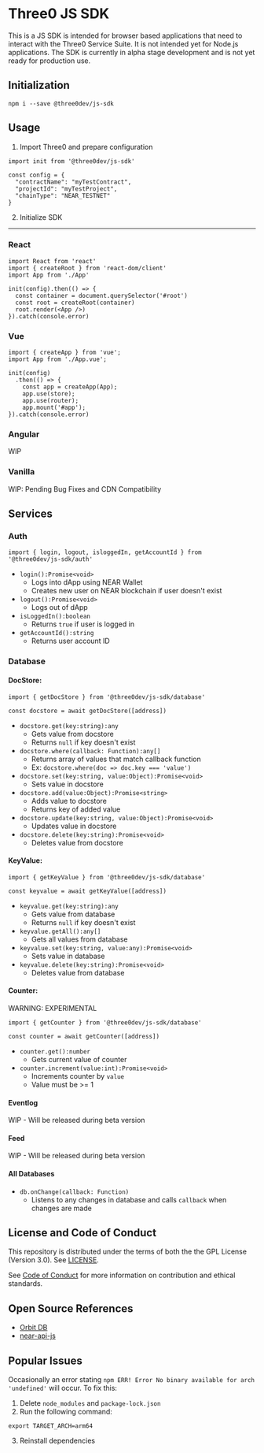 # Three0 JS SDK
This is a JS SDK is intended for browser based applications that need to interact with the Three0 Service Suite. It is not intended yet for Node.js applications. The SDK is currently in alpha stage development and is not yet ready for production use.

## Initialization
```
npm i --save @three0dev/js-sdk
```
## Usage
1. Import Three0 and prepare configuration
```
import init from '@three0dev/js-sdk'

const config = {
  "contractName": "myTestContract",
  "projectId": "myTestProject",
  "chainType": "NEAR_TESTNET"
}
```
2. Initialize SDK
- - - -
### React
```
import React from 'react'
import { createRoot } from 'react-dom/client'
import App from './App'

init(config).then(() => {
  const container = document.querySelector('#root')
  const root = createRoot(container)
  root.render(<App />)
}).catch(console.error)
```
### Vue
```
import { createApp } from 'vue';
import App from './App.vue';

init(config)
  .then(() => {
    const app = createApp(App);
    app.use(store);
    app.use(router);
    app.mount('#app');
}).catch(console.error)
```
### Angular
WIP

### Vanilla
WIP: Pending Bug Fixes and CDN Compatibility

## Services
### Auth
```
import { login, logout, isloggedIn, getAccountId } from '@three0dev/js-sdk/auth'
```
* `login():Promise<void>`
  * Logs into dApp using NEAR Wallet
  * Creates new user on NEAR blockchain if user doesn't exist
* `logout():Promise<void>`
  * Logs out of dApp
* `isLoggedIn():boolean`
  * Returns `true` if user is logged in
* `getAccountId():string`
  * Returns user account ID
### Database

#### **DocStore**: 
```
import { getDocStore } from '@three0dev/js-sdk/database'

const docstore = await getDocStore([address])
```
* `docstore.get(key:string):any`
  * Gets value from docstore
  * Returns `null` if key doesn't exist
* `docstore.where(callback: Function):any[]`
  * Returns array of values that match callback function
  * Ex: `docstore.where(doc => doc.key === 'value')`
* `docstore.set(key:string, value:Object):Promise<void>`
  * Sets value in docstore
* `docstore.add(value:Object):Promise<string>`
  * Adds value to docstore
  * Returns key of added value
* `docstore.update(key:string, value:Object):Promise<void>`
  * Updates value in docstore
* `docstore.delete(key:string):Promise<void>`
  * Deletes value from docstore
#### **KeyValue**:
```
import { getKeyValue } from '@three0dev/js-sdk/database'

const keyvalue = await getKeyValue([address])
```
* `keyvalue.get(key:string):any`
  * Gets value from database
  * Returns `null` if key doesn't exist
* `keyvalue.getAll():any[]`
  * Gets all values from database
* `keyvalue.set(key:string, value:any):Promise<void>`
  * Sets value in database
* `keyvalue.delete(key:string):Promise<void>`
  * Deletes value from database
#### **Counter**:
WARNING: EXPERIMENTAL
```
import { getCounter } from '@three0dev/js-sdk/database'

const counter = await getCounter([address])
```
* `counter.get():number`
  * Gets current value of counter
* `counter.increment(value:int):Promise<void>`
  * Increments counter by `value`
  * Value must be >= 1
#### **Eventlog**
WIP - Will be released during beta version
#### **Feed**
WIP - Will be released during beta version

#### **All Databases**
* `db.onChange(callback: Function)`
  * Listens to any changes in database and calls `callback` when changes are made

## License and Code of Conduct
This repository is distributed under the terms of both the the GPL License (Version 3.0). See [LICENSE](LICENSE).

See [Code of Conduct](CODE_OF_CONDUCT.md) for more information on contribution and ethical standards.

## Open Source References
* [Orbit DB](https://orbitdb.org/)
* [near-api-js](https://github.com/near/near-api-js)

## Popular Issues
Occasionally an error stating `npm ERR! Error No binary available for arch 'undefined'` will occur. To fix this:
1. Delete `node_modules` and `package-lock.json`
2. Run the following command:
```
export TARGET_ARCH=arm64
```
3. Reinstall dependencies